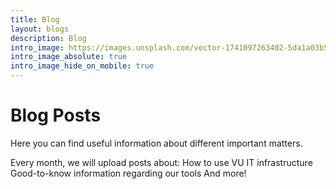```yaml
---
title: Blog
layout: blogs
description: Blog
intro_image: https://images.unsplash.com/vector-1741097263402-5da1a03b5c5e?q=80&w=2360&auto=format&fit=crop&ixlib=rb-4.0.3&ixid=M3wxMjA3fDB8MHxwaG90by1wYWdlfHx8fGVufDB8fHx8fA%3D%3D
intro_image_absolute: true
intro_image_hide_on_mobile: true
---
```


# Blog Posts 

Here you can find useful information about different important matters. 

Every month, we will upload posts about: 
How to use VU IT infrastructure
Good-to-know information regarding our tools
And more! 